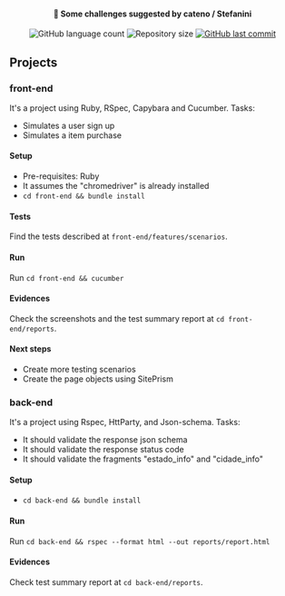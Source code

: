 <h4 align="center">
  📝 Some challenges suggested by cateno / Stefanini
</h4>
<p align="center">
  <img alt="GitHub language count" src="https://img.shields.io/github/languages/count/amokawa/cateno">

  <img alt="Repository size" src="https://img.shields.io/github/repo-size/amokawa/cateno">
  
  <a href="https://github.com/amokawa/cateno/commits/master">
    <img alt="GitHub last commit" src="https://img.shields.io/github/last-commit/amokawa/cateno">
  </a>
</p>

## Projects

### front-end
It's a project using Ruby, RSpec, Capybara and Cucumber.
Tasks:
- Simulates a user sign up
- Simulates a item purchase

#### Setup
- Pre-requisites: Ruby
- It assumes the "chromedriver" is already installed
- `cd front-end && bundle install`

#### Tests
Find the tests described at `front-end/features/scenarios`.

#### Run
Run `cd front-end && cucumber`

#### Evidences
Check the screenshots and the test summary report at `cd front-end/reports`.

#### Next steps
- Create more testing scenarios
- Create the page objects using SitePrism

### back-end
It's  a project using Rspec, HttParty, and Json-schema.
Tasks:
- It should validate the response json schema
- It should validate the response status code
- It should validate the fragments "estado_info" and "cidade_info"

#### Setup
- `cd back-end && bundle install`

#### Run
Run `cd back-end && rspec --format html --out reports/report.html`

#### Evidences
Check test summary report at `cd back-end/reports`.